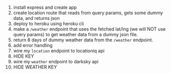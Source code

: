 1. install express and create app
1. create location route that reads from query params, gets some dummy data, and returns json
1. deploy to heroku using heroku cli
1. make a `/weather` endpoint that uses the fetched lat/lng (we will NOT use query params) to get weather data from a dummy json file. 
1. return 8 days of dummy weather data from the `/weather` endpoint.
1. add error handling
1. wire my `location` endpoint to locationiq api
1. HIDE KEY
1. wire my `weather` endpoint to darksky api
1. HIDE WEATHER KEY
